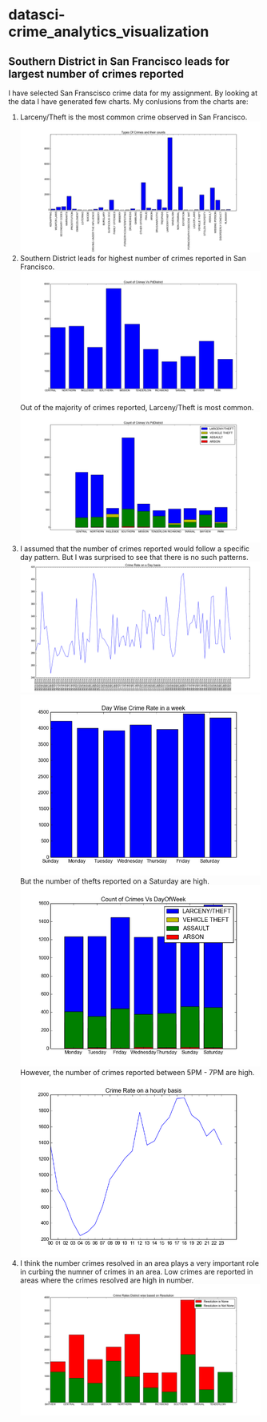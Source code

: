 # datasci-crime_analytics_visualization
## Southern District in San Francisco leads for largest number of crimes reported

I have selected San Franscisco crime data for my assignment. By looking at the data I have generated few charts. My conlusions from the charts are:

1. Larceny/Theft is the most common crime observed in San Francisco.
![Types of Crimes Vs Counts](https://github.com/manojampolu/datasci-crime_analytics_visualization/blob/master/crimes_counts.png)
2. Southern District leads for highest number of crimes reported in San Francisco.
![District wise crime rate](https://github.com/manojampolu/datasci-crime_analytics_visualization/blob/master/crime_rate_on_district.png)
Out of the majority of crimes reported, Larceny/Theft is most common.
![Top Crime Counts District wise](https://github.com/manojampolu/datasci-crime_analytics_visualization/blob/master/common_crmes_district.png)
3. I assumed that the number of crimes reported would follow a specific day pattern. But I was surprised to see that there is no such patterns.
![Crimes Rates on a day of month](https://github.com/manojampolu/datasci-crime_analytics_visualization/blob/master/crime_rate_on_day_of_month.png)
![Day of a week wise crime counts](https://github.com/manojampolu/datasci-crime_analytics_visualization/blob/master/crime_rate_day_of_week.png)
But the number of thefts reported on a Saturday are high.
![Day wise break up of common crimes](https://github.com/manojampolu/datasci-crime_analytics_visualization/blob/master/common_crmes_dayofweek.png)
However, the number of crimes reported between 5PM - 7PM are high.
![Hourly breakup of crimes reported](https://github.com/manojampolu/datasci-crime_analytics_visualization/blob/master/crime_rate_hourly_basis.png)
4. I think the number crimes resolved in an area plays a very important role in curbing the numner of crimes in an area. Low crimes are reported in areas where the crimes resolved are high in number.
![Crimes Resolved Vs not Resolved](https://github.com/manojampolu/datasci-crime_analytics_visualization/blob/master/crime_rate_vs_resoultion.png)
